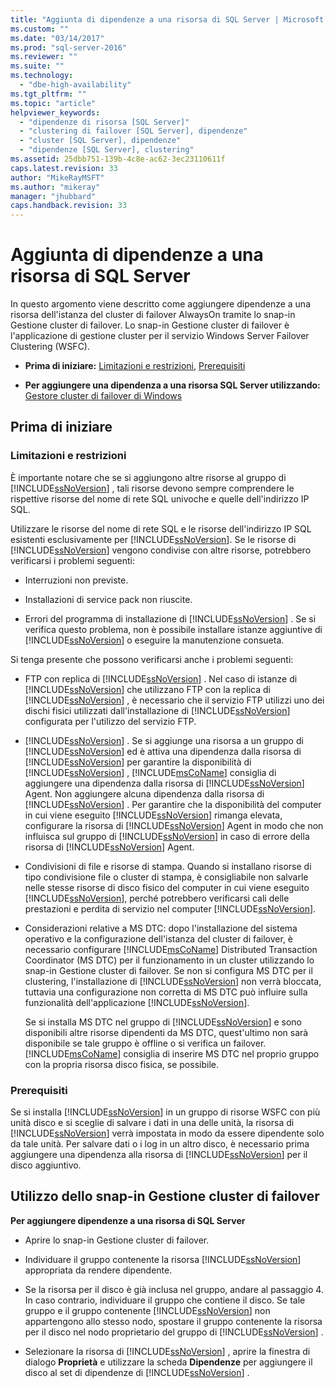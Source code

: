 ```yaml
---
title: "Aggiunta di dipendenze a una risorsa di SQL Server | Microsoft Docs"
ms.custom: ""
ms.date: "03/14/2017"
ms.prod: "sql-server-2016"
ms.reviewer: ""
ms.suite: ""
ms.technology: 
  - "dbe-high-availability"
ms.tgt_pltfrm: ""
ms.topic: "article"
helpviewer_keywords: 
  - "dipendenze di risorsa [SQL Server]"
  - "clustering di failover [SQL Server], dipendenze"
  - "cluster [SQL Server], dipendenze"
  - "dipendenze [SQL Server], clustering"
ms.assetid: 25dbb751-139b-4c8e-ac62-3ec23110611f
caps.latest.revision: 33
author: "MikeRayMSFT"
ms.author: "mikeray"
manager: "jhubbard"
caps.handback.revision: 33
---
```

# Aggiunta di dipendenze a una risorsa di SQL Server
  In questo argomento viene descritto come aggiungere dipendenze a una risorsa dell'istanza del cluster di failover AlwaysOn tramite lo snap-in Gestione cluster di failover. Lo snap-in Gestione cluster di failover è l'applicazione di gestione cluster per il servizio Windows Server Failover Clustering (WSFC).  
  
-   **Prima di iniziare:**  [Limitazioni e restrizioni](#Restrictions), [Prerequisiti](#Prerequisites)  
  
-   **Per aggiungere una dipendenza a una risorsa SQL Server utilizzando:** [Gestore cluster di failover di Windows](#WinClusManager)  
  
##  <a name="BeforeYouBegin"></a> Prima di iniziare  
  
###  <a name="Restrictions"></a> Limitazioni e restrizioni  
 È importante notare che se si aggiungono altre risorse al gruppo di [!INCLUDE[ssNoVersion](../../../includes/ssnoversion-md.md)] , tali risorse devono sempre comprendere le rispettive risorse del nome di rete SQL univoche e quelle dell'indirizzo IP SQL.  
  
 Utilizzare le risorse del nome di rete SQL e le risorse dell'indirizzo IP SQL esistenti esclusivamente per [!INCLUDE[ssNoVersion](../../../includes/ssnoversion-md.md)]. Se le risorse di [!INCLUDE[ssNoVersion](../../../includes/ssnoversion-md.md)] vengono condivise con altre risorse, potrebbero verificarsi i problemi seguenti:  
  
-   Interruzioni non previste.  
  
-   Installazioni di service pack non riuscite.  
  
-   Errori del programma di installazione di [!INCLUDE[ssNoVersion](../../../includes/ssnoversion-md.md)] . Se si verifica questo problema, non è possibile installare istanze aggiuntive di [!INCLUDE[ssNoVersion](../../../includes/ssnoversion-md.md)] o eseguire la manutenzione consueta.  
  
 Si tenga presente che possono verificarsi anche i problemi seguenti:  
  
-   FTP con replica di [!INCLUDE[ssNoVersion](../../../includes/ssnoversion-md.md)] . Nel caso di istanze di [!INCLUDE[ssNoVersion](../../../includes/ssnoversion-md.md)] che utilizzano FTP con la replica di [!INCLUDE[ssNoVersion](../../../includes/ssnoversion-md.md)] , è necessario che il servizio FTP utilizzi uno dei dischi fisici utilizzati dall'installazione di [!INCLUDE[ssNoVersion](../../../includes/ssnoversion-md.md)] configurata per l'utilizzo del servizio FTP.  
  
-   [!INCLUDE[ssNoVersion](../../../includes/ssnoversion-md.md)] . Se si aggiunge una risorsa a un gruppo di [!INCLUDE[ssNoVersion](../../../includes/ssnoversion-md.md)] ed è attiva una dipendenza dalla risorsa di [!INCLUDE[ssNoVersion](../../../includes/ssnoversion-md.md)] per garantire la disponibilità di [!INCLUDE[ssNoVersion](../../../includes/ssnoversion-md.md)] , [!INCLUDE[msCoName](../../../includes/msconame-md.md)] consiglia di aggiungere una dipendenza dalla risorsa di [!INCLUDE[ssNoVersion](../../../includes/ssnoversion-md.md)] Agent. Non aggiungere alcuna dipendenza dalla risorsa di [!INCLUDE[ssNoVersion](../../../includes/ssnoversion-md.md)] . Per garantire che la disponibilità del computer in cui viene eseguito [!INCLUDE[ssNoVersion](../../../includes/ssnoversion-md.md)] rimanga elevata, configurare la risorsa di [!INCLUDE[ssNoVersion](../../../includes/ssnoversion-md.md)] Agent in modo che non influisca sul gruppo di [!INCLUDE[ssNoVersion](../../../includes/ssnoversion-md.md)] in caso di errore della risorsa di [!INCLUDE[ssNoVersion](../../../includes/ssnoversion-md.md)] Agent.  
  
-   Condivisioni di file e risorse di stampa. Quando si installano risorse di tipo condivisione file o cluster di stampa, è consigliabile non salvarle nelle stesse risorse di disco fisico del computer in cui viene eseguito [!INCLUDE[ssNoVersion](../../../includes/ssnoversion-md.md)], perché potrebbero verificarsi cali delle prestazioni e perdita di servizio nel computer [!INCLUDE[ssNoVersion](../../../includes/ssnoversion-md.md)].  
  
-   Considerazioni relative a MS DTC: dopo l'installazione del sistema operativo e la configurazione dell'istanza del cluster di failover, è necessario configurare [!INCLUDE[msCoName](../../../includes/msconame-md.md)] Distributed Transaction Coordinator (MS DTC) per il funzionamento in un cluster utilizzando lo snap-in Gestione cluster di failover. Se non si configura MS DTC per il clustering, l'installazione di [!INCLUDE[ssNoVersion](../../../includes/ssnoversion-md.md)] non verrà bloccata, tuttavia una configurazione non corretta di MS DTC può influire sulla funzionalità dell'applicazione [!INCLUDE[ssNoVersion](../../../includes/ssnoversion-md.md)].  
  
     Se si installa MS DTC nel gruppo di [!INCLUDE[ssNoVersion](../../../includes/ssnoversion-md.md)] e sono disponibili altre risorse dipendenti da MS DTC, quest'ultimo non sarà disponibile se tale gruppo è offline o si verifica un failover. [!INCLUDE[msCoName](../../../includes/msconame-md.md)] consiglia di inserire MS DTC nel proprio gruppo con la propria risorsa disco fisica, se possibile.  
  
###  <a name="Prerequisites"></a> Prerequisiti  
 Se si installa [!INCLUDE[ssNoVersion](../../../includes/ssnoversion-md.md)] in un gruppo di risorse WSFC con più unità disco e si sceglie di salvare i dati in una delle unità, la risorsa di [!INCLUDE[ssNoVersion](../../../includes/ssnoversion-md.md)] verrà impostata in modo da essere dipendente solo da tale unità. Per salvare dati o i log in un altro disco, è necessario prima aggiungere una dipendenza alla risorsa di [!INCLUDE[ssNoVersion](../../../includes/ssnoversion-md.md)] per il disco aggiuntivo.  
  
##  <a name="WinClusManager"></a> Utilizzo dello snap-in Gestione cluster di failover  
 **Per aggiungere dipendenze a una risorsa di SQL Server**  
  
-   Aprire lo snap-in Gestione cluster di failover.  
  
-   Individuare il gruppo contenente la risorsa [!INCLUDE[ssNoVersion](../../../includes/ssnoversion-md.md)] appropriata da rendere dipendente.  
  
-   Se la risorsa per il disco è già inclusa nel gruppo, andare al passaggio 4. In caso contrario, individuare il gruppo che contiene il disco. Se tale gruppo e il gruppo contenente [!INCLUDE[ssNoVersion](../../../includes/ssnoversion-md.md)] non appartengono allo stesso nodo, spostare il gruppo contenente la risorsa per il disco nel nodo proprietario del gruppo di [!INCLUDE[ssNoVersion](../../../includes/ssnoversion-md.md)] .  
  
-   Selezionare la risorsa di [!INCLUDE[ssNoVersion](../../../includes/ssnoversion-md.md)] , aprire la finestra di dialogo **Proprietà** e utilizzare la scheda **Dipendenze** per aggiungere il disco al set di dipendenze di [!INCLUDE[ssNoVersion](../../../includes/ssnoversion-md.md)] .  
  
  